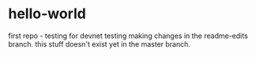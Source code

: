 # hello-world
first repo - testing for devnet
testing making changes in the readme-edits branch. this stuff doesn't exist yet in the master branch.
